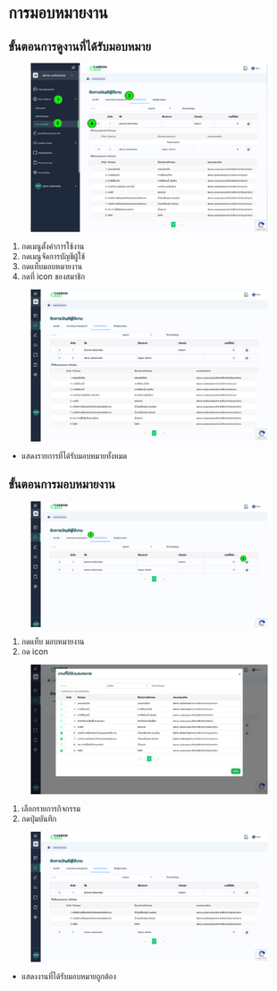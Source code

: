 # การมอบหมายงาน

## **ขั้นตอนการดูงานที่ได้รับมอบหมาย**

<figure><img src="../../../.gitbook/assets/image (53).png" alt=""><figcaption></figcaption></figure>

1. กดเมนูตั้งค่าการใช้งาน
2. กดเมนูจัดการบัญชีผู้ใช้
3. กดแท็บมอบหมายงาน
4. กดที่ icon ของสมาชิก



<figure><img src="../../../.gitbook/assets/image (54).png" alt=""><figcaption></figcaption></figure>

* แสดงรายการที่ได้รับมอบหมายทั้งหมด



## **ขั้นตอนการมอบหมายงาน**

<figure><img src="../../../.gitbook/assets/image (55).png" alt=""><figcaption></figcaption></figure>

1. กดแท็บ มอบหมายงาน
2. กด icon&#x20;



<figure><img src="../../../.gitbook/assets/image (56).png" alt=""><figcaption></figcaption></figure>

1. เลือกรายการกิจกรรม
2. กดปุ่มบันทึก



<figure><img src="../../../.gitbook/assets/image (57).png" alt=""><figcaption></figcaption></figure>

* แสดงงานที่ได้รับมอบหมายถูกต้อง
